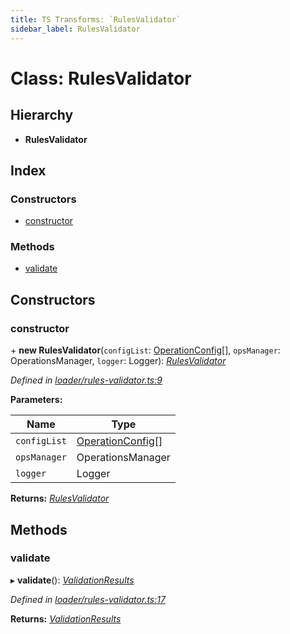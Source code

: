 ```yaml
---
title: TS Transforms: `RulesValidator`
sidebar_label: RulesValidator
---
```


# Class: RulesValidator

## Hierarchy

* **RulesValidator**

## Index

### Constructors

* [constructor](rulesvalidator.md#constructor)

### Methods

* [validate](rulesvalidator.md#validate)

## Constructors

###  constructor

\+ **new RulesValidator**(`configList`: [OperationConfig](../overview.md#operationconfig)[], `opsManager`: OperationsManager, `logger`: Logger): *[RulesValidator](rulesvalidator.md)*

*Defined in [loader/rules-validator.ts:9](https://github.com/terascope/teraslice/blob/78714a985/packages/ts-transforms/src/loader/rules-validator.ts#L9)*

**Parameters:**

Name | Type |
------ | ------ |
`configList` | [OperationConfig](../overview.md#operationconfig)[] |
`opsManager` | OperationsManager |
`logger` | Logger |

**Returns:** *[RulesValidator](rulesvalidator.md)*

## Methods

###  validate

▸ **validate**(): *[ValidationResults](../interfaces/validationresults.md)*

*Defined in [loader/rules-validator.ts:17](https://github.com/terascope/teraslice/blob/78714a985/packages/ts-transforms/src/loader/rules-validator.ts#L17)*

**Returns:** *[ValidationResults](../interfaces/validationresults.md)*
